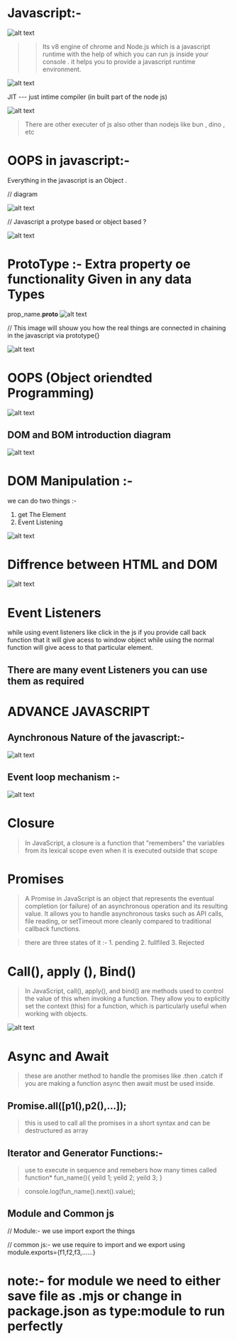 # Javascript:-

![alt text](image.png)

>> Its v8 engine of chrome and Node.js which is a javascript runtime with the help of which you can run js inside your console . it helps you to provide a javascript runtime environment.

![alt text](image-1.png)


JIT --- just intime compiler (in built part of the node js)

![alt text](image-2.png)


> There are other executer of js also other than nodejs like bun , dino , etc

# OOPS in javascript:-

Everything in the javascript is an Object .

// diagram

![alt text](image-3.png)


// Javascript a protype based or object based ?

![alt text](image-4.png)


# ProtoType :-  Extra property oe functionality Given in any data Types

prop_name.__proto__  ![alt text](image-5.png)

// This image will shouw you how the real things are connected in chaining in the javascript via prototype{}

![alt text](image-6.png)


# OOPS (Object oriendted Programming)

![alt text](image-7.png)



## DOM and BOM  introduction diagram

![alt text](<image-10.png>)

# DOM Manipulation :-

we can do two things :- 

1. get The Element 
2. Event Listening

![alt text](image-8.png)


# Diffrence between HTML and DOM

![alt text](image-9.png)

# Event Listeners 

while using event listeners like click in the js if you provide call back function that it will give acess to window object while using the normal function will give acess to that particular element.

## There are many event Listeners you can use them as required


# ADVANCE JAVASCRIPT


## Aynchronous Nature of the javascript:-

![alt text](image-11.png)

## Event loop mechanism :-

![alt text](image-12.png)


# Closure 

> In JavaScript, a closure is a function that "remembers" the variables from its lexical scope even when it is executed outside that scope

# Promises 

>A Promise in JavaScript is an object that represents the eventual completion (or failure) of an asynchronous operation and its resulting value. It allows you to handle asynchronous tasks such as API calls, file reading, or setTimeout more cleanly compared to traditional callback functions.

> there are three states of it :- 1. pending 2. fullfiled 3. Rejected



#  Call(), apply (), Bind()

>In JavaScript, call(), apply(), and bind() are methods used to control the value of this when invoking a function. They allow you to explicitly set the context (this) for a function, which is particularly useful when working with objects.

![alt text](image-13.png)


# Async and Await

> these are another method to handle the promises like .then .catch if you are making a function async then await must be used inside.


## Promise.all([p1(),p2(),...]);


> this is used to call all the promises in a short syntax and can be destructured as array

## Iterator and Generator Functions:-

> use to execute in sequence and remebers how many times called
function* fun_name(){
    yeild 1;
    yeild 2;
    yeild 3;
}

> console.log(fun_name().next().value);

## Module and Common js

// Module:-  we use import export the things

// common js:- we use require to import and we export using module.exports={f1,f2,f3,......}

# note:-  for module we need to either save file as .mjs or change in package.json as type:module to run perfectly









